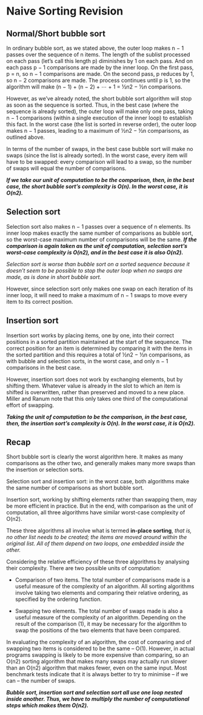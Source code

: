 # Naive Sorting Revision

## Normal/Short bubble sort

In ordinary bubble sort, as we stated above, the outer loop makes n − 1 passes over the sequence of n items. The length of the sublist processed on each pass (let’s call this length p) diminishes by 1 on each pass. And on each pass p − 1 comparisons are made by the inner loop. On the first pass, p = n, so n − 1 comparisons are made. On the second pass, p reduces by 1, so n − 2 comparisons are made. The process continues until p is 1, so the algorithm will make (n − 1) + (n − 2) + ⋯ + 1 = ½n2 − ½n comparisons.

However, as we’ve already noted, the short bubble sort algorithm will stop as soon as the sequence is sorted. Thus, in the best case (where the sequence is already sorted), the outer loop will make only one pass, taking n − 1 comparisons (within a single execution of the inner loop) to establish this fact. In the worst case (the list is sorted in reverse order), the outer loop makes n − 1 passes, leading to a maximum of ½n2 − ½n comparisons, as outlined above.

In terms of the number of swaps, in the best case bubble sort will make no swaps (since the list is already sorted). In the worst case, every item will have to be swapped: every comparison will lead to a swap, so the number of swaps will equal the number of comparisons.

**_If we take our unit of computation to be the comparison, then, in the best case, the short bubble sort’s complexity is O(n). In the worst case, it is O(n2)._**

## Selection sort

Selection sort also makes n − 1 passes over a sequence of n elements. Its inner loop makes exactly the same number of comparisons as bubble sort, so the worst-case maximum number of comparisons will be the same. **_If the comparison is again taken as the unit of computation, selection sort’s worst-case complexity is O(n2), and in the best case it is also O(n2)._**

*Selection sort is worse than bubble sort on a sorted sequence because it doesn’t seem to be possible to stop the outer loop when no swaps are made, as is done in short bubble sort.*

However, since selection sort only makes one swap on each iteration of its inner loop, it will need to make a maximum of n − 1 swaps to move every item to its correct position.

## Insertion sort

Insertion sort works by placing items, one by one, into their correct positions in a sorted partition maintained at the start of the sequence. The correct position for an item is determined by comparing it with the items in the sorted partition and this requires a total of ½n2 − ½n comparisons, as with bubble and selection sorts, in the worst case, and only n − 1 comparisons in the best case.

However, insertion sort does not work by exchanging elements, but by shifting them. Whatever value is already in the slot to which an item is shifted is overwritten, rather than preserved and moved to a new place. Miller and Ranum note that this only takes one third of the computational effort of swapping.

**_Taking the unit of computation to be the comparison, in the best case, then, the insertion sort’s complexity is O(n). In the worst case, it is O(n2)._**

## Recap

Short bubble sort is clearly the worst algorithm here. It makes as many comparisons as the other two, and generally makes many more swaps than the insertion or selection sorts.

Selection sort and insertion sort: in the worst case, both algorithms make the same number of comparisons as short bubble sort.

Insertion sort, working by shifting elements rather than swapping them, may be more efficient in practice. But in the end, with comparison as the unit of computation, all three algorithms have similar worst-case complexity of O(n2).

These three algorithms all involve what is termed **in-place sorting**, _that is, no other list needs to be created; the items are moved around within the original list. All of them depend on two loops, one embedded inside the other._

Considering the relative efficiency of these three algorithms by analysing their complexity.
There are two possible units of computation:

- Comparison of two items. The total number of comparisons made is a useful measure of the complexity of an algorithm. All sorting algorithms involve taking two elements and comparing their relative ordering, as specified by the ordering function.

- Swapping two elements. The total number of swaps made is also a useful measure of the complexity of an algorithm. Depending on the result of the comparison (1), it may be necessary for the algorithm to swap the positions of the two elements that have been compared.

In evaluating the complexity of an algorithm, the cost of comparing and of swapping two items is considered to be the same – O(1). However, in actual programs swapping is likely to be more expensive than comparing, so an O(n2) sorting algorithm that makes many swaps may actually run slower than an O(n2) algorithm that makes fewer, even on the same input. Most benchmark tests indicate that it is always better to try to minimise – if we can – the number of swaps.

**_Bubble sort, insertion sort and selection sort all  use one loop nested inside another. Thus, we have to multiply the number of computational steps which makes them O(n2)._**

